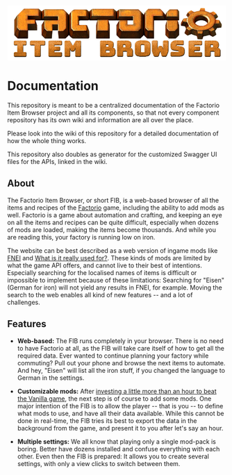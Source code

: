 ![Factorio Item Browser](asset/image/logo.png)
# Documentation

This repository is meant to be a centralized documentation of the Factorio Item Browser project and all its components,
so that not every component repository has its own wiki and information are all over the place.
 
Please look into the wiki of this repository for a detailed documentation of how the whole thing works.

This repository also doubles as generator for the customized Swagger UI files for the APIs, linked in the wiki.

## About

The Factorio Item Browser, or short FIB, is a web-based browser of all the items and recipes of the 
[Factorio](https://www.factorio.com/) game, including the ability to add mods as well. Factorio is a game about 
automation and crafting, and keeping an eye on all the items and recipes can be quite difficult, especially when 
dozens of mods are loaded, making the items become thousands. And while you are reading this, your factory is running 
low on iron.

The website can be best described as a web version of ingame mods like [FNEI](https://mods.factorio.com/query/FNEI) and 
[What is it really used for?](https://mods.factorio.com/mod/what-is-it-really-used-for). These kinds of mods are limited
by what the game API offers, and cannot live to their best of intentions. Especially searching for the localised names
of items is difficult or impossible to implement because of these limitations: Searching for "Eisen" (German for iron)
will not yield any results in FNEI, for example. Moving the search to the web enables all kind of new features -- and
a lot of challenges.

## Features

- **Web-based:** The FIB runs completely in your browser. There is no need to have Factorio at all, as the FIB will take 
  care itself of how to get all the required data. Ever wanted to continue planning your factory while commuting? Pull
  out your phone and browse the next items to automate. And hey, "Eisen" will list all the iron stuff, if you changed 
  the language to German in the settings.
  
- **Customizable mods:** After [investing a little more than an hour to beat the Vanilla game](https://www.factorio.com/blog/post/fff-344),
  the next step is of course to add some mods. One major intention of the FIB is to allow the player -- that is you --
  to define what mods to use, and have all their data available. While this cannot be done in real-time, the FIB tries
  its best to export the data in the background from the game, and present it to you after let's say an hour.

- **Multiple settings:** We all know that playing only a single mod-pack is boring. Better have dozens installed and
  confuse everything with each other. Even then the FIB is prepared: It allows you to create several settings, with 
  only a view clicks to switch between them. 

